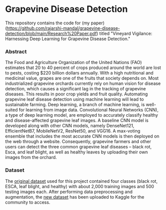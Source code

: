 # Grapevine Disease Detection
This repository contains the code for (my paper)(https://github.com/rajarshi-mandal/grapevine-disease-detection/blob/main/Research%20Paper.pdf) titled "Vineyard Vigilance: Harnessing Deep Learning for Grapevine Disease Detection."

### Abstract
The Food and Agriculture Organization of the United Nations (FAO) estimates that 20 to 40 percent of crops produced around the world are lost to pests, costing $220 billion dollars annually. With a high nutritional and medicinal value, grapes are one of the fruits that society depends on. Most industrialized grapevine orchards currently rely on human vision for disease detection, which causes a significant lag in the tracking of grapevine diseases. This results in poor crop yields and fruit quality. Automating grapevine leaf disease detection using machine learning will lead to sustainable farming. Deep learning, a branch of machine learning, is well-suited for learning from image data. Convolutional Neural Networks (CNN), a type of deep learning model, are employed to accurately classify healthy and disease-affected grapevine leaf images. A baseline CNN model is developed along with other CNN models, namely DenseNet121, EfficientNetB7, MobileNetV2, ResNet50, and VGG16. A max-voting ensemble that includes the most accurate CNN models is then deployed on the web through a website. Consequently, grapevine farmers and other users can detect the three common grapevine leaf diseases – black rot, Esca, and leaf blight, as well as healthy leaves by uploading their own images from the orchard.

### Dataset
The [original dataset](https://www.kaggle.com/datasets/rm1000/grape-disease-dataset-original) used for this project contained four classes (black rot, ESCA, leaf blight, and healthy) with about 2,000 training images and 500 testing images each. After performing data preprocessing and augmentation, the [new dataset](https://www.kaggle.com/datasets/rm1000/augmented-grape-disease-detection-dataset) has been uploaded to Kaggle for the community to access.
